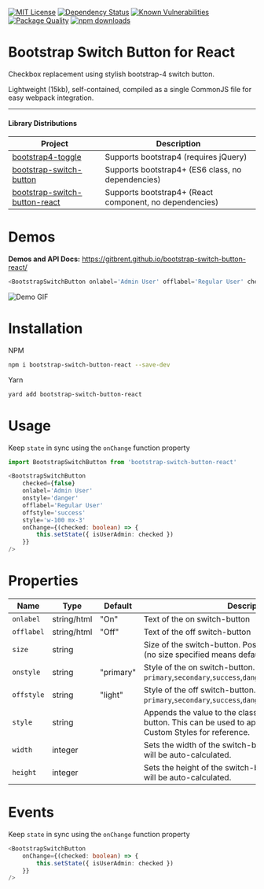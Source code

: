 [![MIT License](https://img.shields.io/github/license/gitbrent/bootstrap-switch-button-react.svg)](https://github.com/gitbrent/bootstrap-switch-button-react/blob/master/LICENSE)  [![Dependency Status](https://david-dm.org/gitbrent/bootstrap-switch-button-react/status.svg)](https://david-dm.org/gitbrent/bootstrap-switch-button-react)  [![Known Vulnerabilities](https://snyk.io/test/npm/bootstrap-switch-button-react/badge.svg)](https://snyk.io/test/npm/bootstrap-switch-button-react)  [![Package Quality](https://npm.packagequality.com/shield/bootstrap-switch-button-react.svg)](https://packagequality.com/#?package=bootstrap-switch-button-react)  [![npm downloads](https://img.shields.io/npm/dm/bootstrap-switch-button-react.svg)](https://www.npmjs.com/package/bootstrap-switch-button-react)

# Bootstrap Switch Button for React

Checkbox replacement using stylish bootstrap-4 switch button.

Lightweight (15kb), self-contained, compiled as a single CommonJS file for easy webpack integration.

**************************************************************************************************

#### Library Distributions
Project                                                                                    |Description
-------------------------------------------------------------------------------------------|-------------------------------------------------------
[bootstrap4-toggle](https://github.com/gitbrent/bootstrap4-toggle)                         | Supports bootstrap4 (requires jQuery)
[bootstrap-switch-button](https://github.com/gitbrent/bootstrap-switch-button)             | Supports bootstrap4+ (ES6 class, no dependencies)
[bootstrap-switch-button-react](https://github.com/gitbrent/bootstrap-switch-button-react) | Supports bootstrap4+ (React component, no dependencies)

# Demos
**Demos and API Docs:** https://gitbrent.github.io/bootstrap-switch-button-react/  

```typescript
<BootstrapSwitchButton onlabel='Admin User' offlabel='Regular User' checked={false}/>
```

![Demo GIF](https://github.com/gitbrent/bootstrap-switch-button-react/blob/master/img/demo.gif?raw=true)


# Installation
NPM
```bash
npm i bootstrap-switch-button-react --save-dev
```
Yarn
```bash
yard add bootstrap-switch-button-react
```

# Usage
Keep `state` in sync using the `onChange` function property

```typescript
import BootstrapSwitchButton from 'bootstrap-switch-button-react'

<BootstrapSwitchButton
    checked={false}
    onlabel='Admin User'
    onstyle='danger'
    offlabel='Regular User'
    offstyle='success'
    style='w-100 mx-3'
    onChange={(checked: boolean) => {
        this.setState({ isUserAdmin: checked })
    }}
/>
```


# Properties
Name       |Type        |Default   |Description                 |
-----------|------------|----------|----------------------------|
`onlabel`  |string/html |"On"      |Text of the on switch-button
`offlabel` |string/html |"Off"     |Text of the off switch-button
`size`     |string      |          |Size of the switch-button. Possible values are: `xs`, `sm`, `lg` (no size specified means default bootstrap size).
`onstyle`  |string      |"primary" |Style of the on switch-button. Possible values are: `primary`,`secondary`,`success`,`danger`,`warning`,`info`,`light`,`dark`
`offstyle` |string      |"light"   |Style of the off switch-button. Possible values are: `primary`,`secondary`,`success`,`danger`,`warning`,`info`,`light`,`dark`
`style`    |string      |          |Appends the value to the class attribute of the switch-button. This can be used to apply custom styles. Refer to Custom Styles for reference.
`width`    |integer     |     |Sets the width of the switch-button. if set to *null*, width will be auto-calculated.
`height`   |integer     |     |Sets the height of the switch-button. if set to *null*, height will be auto-calculated.


# Events
Keep `state` in sync using the `onChange` function property

```typescript
<BootstrapSwitchButton
    onChange={(checked: boolean) => {
        this.setState({ isUserAdmin: checked })
    }}
/>
```
